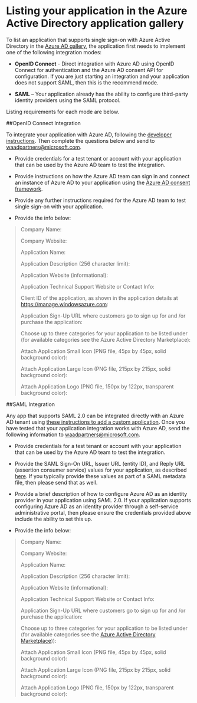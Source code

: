 <properties
   pageTitle="Listing your application in the Azure Active Directory application gallery"
   description="How to list an application that supports single sign-on in the Azure Active Directory gallery | Microsoft Azure"
   services="active-directory"
   documentationCenter="dev-center-name"
   authors="msmbaldwin"
   manager="mbaldwin"
   editor=""/>

<tags
   ms.service="active-directory"
   ms.devlang="na"
   ms.topic="article"
   ms.tgt_pltfrm="na"
   ms.workload="identity"
   ms.date="10/29/2015"
   ms.author="mbaldwin"/>


# Listing your application in the Azure Active Directory application gallery

To list an application that supports single sign-on with Azure Active Directory in the [Azure AD gallery](http://azure.microsoft.com/marketplace/active-directory/all/), the application first needs to implement one of the following integration modes:

* **OpenID Connect** - Direct integration with Azure AD using OpenID Connect for authentication and the Azure AD consent API for configuration. If you are just starting an integration and your application does not support SAML, then this is the recommend mode.

* **SAML** – Your application already has the ability to configure third-party identity providers using the SAML protocol.

Listing requirements for each mode are below.

##OpenID Connect Integration

To integrate your application with Azure AD, following the [developer instructions](active-directory-authentication-scenarios.md). Then complete the questions below and send to waadpartners@microsoft.com.

* Provide credentials for a test tenant or account with your application that can be used by the Azure AD team to test the integration.  

* Provide instructions on how the Azure AD team can sign in and connect an instance of Azure AD to your application using the [Azure AD consent framework](https://azure.microsoft.com/documentation/articles/active-directory-integrating-applications/#overview-of-the-consent-framework). 

* Provide any further instructions required for the Azure AD team to test single sign-on with your application. 

* Provide the info below:

> Company Name:
> 
> Company Website:
> 
> Application Name:
> 
> Application Description (256 character limit):
> 
> Application Website (informational):
> 
> Application Technical Support Website or Contact Info:
> 
> Client ID of the application, as shown in the application details at https://manage.windowsazure.com:
> 
> Application Sign-Up URL where customers go to sign up for and /or purchase the application:
> 
> Choose up to three categories for your application to be listed under (for available categories see the Azure Active Directory Marketplace):
> 
> Attach Application Small Icon (PNG file, 45px by 45px, solid background color):
> 
> Attach Application Large Icon (PNG file, 215px by 215px, solid background color):
> 
> Attach Application Logo (PNG file, 150px by 122px, transparent background color):

##SAML Integration

Any app that supports SAML 2.0 can be integrated directly with an Azure AD tenant using [these instructions to add a custom application](active-directory-saas-custom-apps.md). Once you have tested that your application integration works with Azure AD, send the following information to <waadpartners@microsoft.com>.

* Provide credentials for a test tenant or account with your application that can be used by the Azure AD team to test the integration.  

* Provide the SAML Sign-On URL, Issuer URL (entity ID), and Reply URL (assertion consumer service) values for your application, as described [here](active-directory-saas-custom-apps.md). If you typically provide these values as part of a SAML metadata file, then please send that as well.

* Provide a brief description of how to configure Azure AD as an identity provider in your application using SAML 2.0. If your application supports configuring Azure AD as an identity provider through a self-service administrative portal, then please ensure the credentials provided above include the ability to set this up.

* Provide the info below:

> Company Name:
> 
> Company Website:
> 
> Application Name:
> 
> Application Description (256 character limit):
> 
> Application Website (informational):
> 
> Application Technical Support Website or Contact Info:
> 
> Application Sign-Up URL where customers go to sign up for and /or purchase the application:
> 
> Choose up to three categories for your application to be listed under (for available categories see the [Azure Active Directory Marketplace](https://azure.microsoft.com/marketplace/active-directory/))):
> 
> Attach Application Small Icon (PNG file, 45px by 45px, solid background color):
> 
> Attach Application Large Icon (PNG file, 215px by 215px, solid background color):
> 
> Attach Application Logo (PNG file, 150px by 122px, transparent background color):

